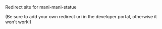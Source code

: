 Redirect site for mani-mani-statue

(Be sure to add your own redirect uri in the developer portal, otherwise it won't work!)
